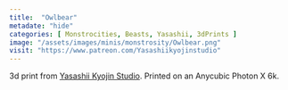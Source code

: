 ```yaml
---
title:  "Owlbear"
metadate: "hide"
categories: [ Monstrocities, Beasts, Yasashii, 3dPrints ]
image: "/assets/images/minis/monstrosity/Owlbear.png"
visit: "https://www.patreon.com/Yasashiikyojinstudio"
---
```

3d print from [Yasashii Kyojin Studio](https://www.patreon.com/Yasashiikyojinstudio). 
Printed on an Anycubic Photon X 6k.